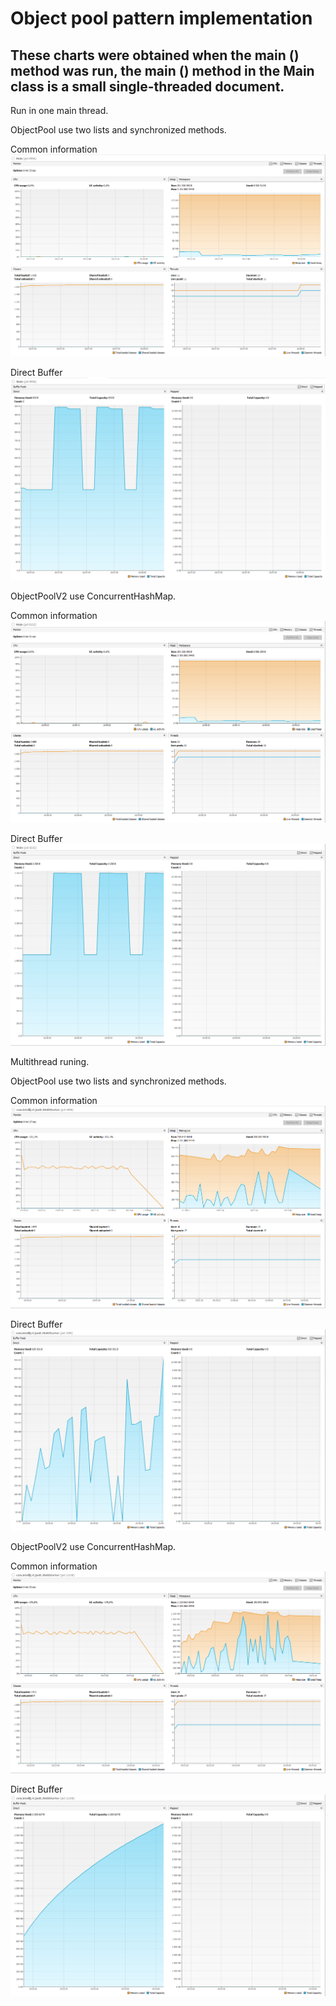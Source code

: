 # Object pool pattern implementation

## These charts were obtained when the main () method was run, the main () method in the Main class is a small single-threaded document.

Run in one main thread.

ObjectPool use two lists and synchronized methods.

Common information
![alt text](https://github.com/miramax777/ObjectPooling/blob/master/Object_pool_v1_common_information.png?raw=true)

Direct Buffer
![alt text](https://github.com/miramax777/ObjectPooling/blob/master/Object_pool_v1_direct_buffer.png?raw=true)


ObjectPoolV2 use ConcurrentHashMap.

Common information
![alt text](https://github.com/miramax777/ObjectPooling/blob/master/Object_pool_v2_common_information.png?raw=true)

Direct Buffer
![alt text](https://github.com/miramax777/ObjectPooling/blob/master/Object_pool_v2_direct_buffer.png?raw=true)


Multithread runing.

ObjectPool use two lists and synchronized methods.

Common information
![alt text](https://github.com/miramax777/ObjectPooling/blob/master/Object_pool_v1_multithread_common_information.png?raw=true)

Direct Buffer
![alt text](https://github.com/miramax777/ObjectPooling/blob/master/Object_pool_v1_multithread_direct_buffer.png?raw=true)


ObjectPoolV2 use ConcurrentHashMap.

Common information
![alt text](https://github.com/miramax777/ObjectPooling/blob/master/Object_pool_v2_multithread_common_information.png?raw=true)

Direct Buffer
![alt text](https://github.com/miramax777/ObjectPooling/blob/master/Object_pool_v2_multithread_direct_buffer.png?raw=true)
